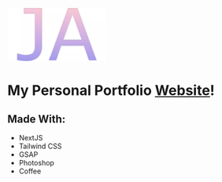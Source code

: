 <img src="https://raw.githubusercontent.com/ahern55/portfolio/main/public/images/initialsGradient.webp" alt="Jason Ahern Initials Logo" width="200"/>

# My Personal Portfolio [Website](https://jasonahern.com)!

## Made With:

- NextJS
- Tailwind CSS
- GSAP
- Photoshop
- Coffee
